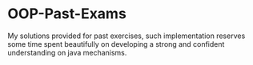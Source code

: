 # OOP-Past-Exams
My solutions provided for past exercises, such implementation reserves some time spent beautifully on developing a strong and confident understanding on java mechanisms.
